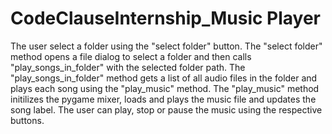 # CodeClauseInternship_Music Player
The user select a folder using the "select folder" button.
The "select folder" method opens a file dialog to select a folder and then calls "play_songs_in_folder" with the selected folder path.
The "play_songs_in_folder" method gets a list of all audio files in the folder and plays each song using the "play_music" method.
The "play_music" method initilizes the pygame mixer, loads and plays the music file and updates the song label.
The user can play, stop or pause the music using the respective buttons.
